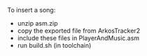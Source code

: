To insert a song:

- unzip asm.zip
- copy the exported file from ArkosTracker2
- include these files in PlayerAndMusic.asm 
- run build.sh (in toolchain)
